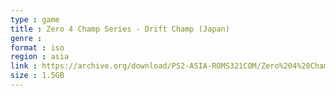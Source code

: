 ```yaml
---
type : game
title : Zero 4 Champ Series - Drift Champ (Japan)
genre : 
format : iso
region : asia
link : https://archive.org/download/PS2-ASIA-ROMS321COM/Zero%204%20Champ%20Series%20-%20Drift%20Champ%20%28Japan%29.7z
size : 1.5GB
---
```


